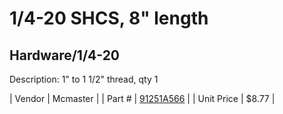 # 1/4-20 SHCS, 8" length
## Hardware/1/4-20
Description: 	1" to 1 1/2" thread, qty 1 

| Vendor | Mcmaster | 
| Part # | [91251A566](http://www.mcmaster.com/) | 
| Unit Price | $8.77 | 
